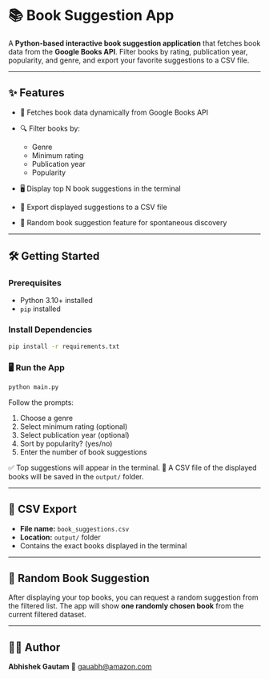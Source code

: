 # 📚 Book Suggestion App

A **Python-based interactive book suggestion application** that fetches book data from the **Google Books API**. Filter books by rating, publication year, popularity, and genre, and export your favorite suggestions to a CSV file.

---

## ✨ Features

* 🚀 Fetches book data dynamically from Google Books API
* 🔍 Filter books by:

  * Genre
  * Minimum rating
  * Publication year
  * Popularity
* 🖥️ Display top N book suggestions in the terminal
* 📁 Export displayed suggestions to a CSV file
* 🎲 Random book suggestion feature for spontaneous discovery

---

## 🛠️ Getting Started

### Prerequisites

* Python 3.10+ installed
* `pip` installed

### Install Dependencies

```bash
pip install -r requirements.txt
```

### 🖥️ Run the App

```bash
python main.py
```

Follow the prompts:

1. Choose a genre
2. Select minimum rating (optional)
3. Select publication year (optional)
4. Sort by popularity? (yes/no)
5. Enter the number of book suggestions

✅ Top suggestions will appear in the terminal.
💾 A CSV file of the displayed books will be saved in the `output/` folder.

---

## 📄 CSV Export

* **File name:** `book_suggestions.csv`
* **Location:** `output/` folder
* Contains the exact books displayed in the terminal

---

## 🎲 Random Book Suggestion

After displaying your top books, you can request a random suggestion from the filtered list. The app will show **one randomly chosen book** from the current filtered dataset.

---

## 👨‍💻 Author

**Abhishek Gautam**
📧 [gauabh@amazon.com](mailto:gauabh@amazon.com)
